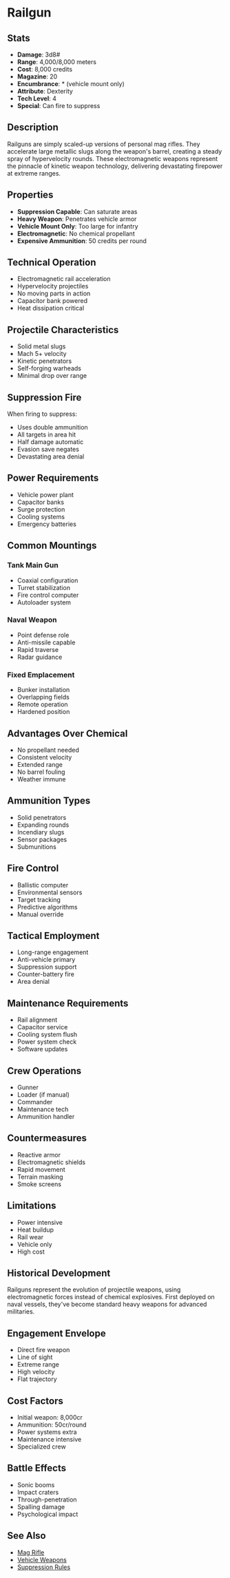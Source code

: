 # Railgun

## Stats
- **Damage**: 3d8#
- **Range**: 4,000/8,000 meters
- **Cost**: 8,000 credits
- **Magazine**: 20
- **Encumbrance**: * (vehicle mount only)
- **Attribute**: Dexterity
- **Tech Level**: 4
- **Special**: Can fire to suppress

## Description
Railguns are simply scaled-up versions of personal mag rifles. They accelerate large metallic slugs along the weapon's barrel, creating a steady spray of hypervelocity rounds. These electromagnetic weapons represent the pinnacle of kinetic weapon technology, delivering devastating firepower at extreme ranges.

## Properties
- **Suppression Capable**: Can saturate areas
- **Heavy Weapon**: Penetrates vehicle armor
- **Vehicle Mount Only**: Too large for infantry
- **Electromagnetic**: No chemical propellant
- **Expensive Ammunition**: 50 credits per round

## Technical Operation
- Electromagnetic rail acceleration
- Hypervelocity projectiles
- No moving parts in action
- Capacitor bank powered
- Heat dissipation critical

## Projectile Characteristics
- Solid metal slugs
- Mach 5+ velocity
- Kinetic penetrators
- Self-forging warheads
- Minimal drop over range

## Suppression Fire
When firing to suppress:
- Uses double ammunition
- All targets in area hit
- Half damage automatic
- Evasion save negates
- Devastating area denial

## Power Requirements
- Vehicle power plant
- Capacitor banks
- Surge protection
- Cooling systems
- Emergency batteries

## Common Mountings
### Tank Main Gun
- Coaxial configuration
- Turret stabilization
- Fire control computer
- Autoloader system

### Naval Weapon
- Point defense role
- Anti-missile capable
- Rapid traverse
- Radar guidance

### Fixed Emplacement
- Bunker installation
- Overlapping fields
- Remote operation
- Hardened position

## Advantages Over Chemical
- No propellant needed
- Consistent velocity
- Extended range
- No barrel fouling
- Weather immune

## Ammunition Types
- Solid penetrators
- Expanding rounds
- Incendiary slugs
- Sensor packages
- Submunitions

## Fire Control
- Ballistic computer
- Environmental sensors
- Target tracking
- Predictive algorithms
- Manual override

## Tactical Employment
- Long-range engagement
- Anti-vehicle primary
- Suppression support
- Counter-battery fire
- Area denial

## Maintenance Requirements
- Rail alignment
- Capacitor service
- Cooling system flush
- Power system check
- Software updates

## Crew Operations
- Gunner
- Loader (if manual)
- Commander
- Maintenance tech
- Ammunition handler

## Countermeasures
- Reactive armor
- Electromagnetic shields
- Rapid movement
- Terrain masking
- Smoke screens

## Limitations
- Power intensive
- Heat buildup
- Rail wear
- Vehicle only
- High cost

## Historical Development
Railguns represent the evolution of projectile weapons, using electromagnetic forces instead of chemical explosives. First deployed on naval vessels, they've become standard heavy weapons for advanced militaries.

## Engagement Envelope
- Direct fire weapon
- Line of sight
- Extreme range
- High velocity
- Flat trajectory

## Cost Factors
- Initial weapon: 8,000cr
- Ammunition: 50cr/round
- Power systems extra
- Maintenance intensive
- Specialized crew

## Battle Effects
- Sonic booms
- Impact craters
- Through-penetration
- Spalling damage
- Psychological impact

## See Also
- [Mag Rifle](../ranged/mag-rifle.md)
- [Vehicle Weapons](../../../vehicles/vehicle-weapons.md)
- [Suppression Rules](../../../combat-rules/suppression-fire.md)